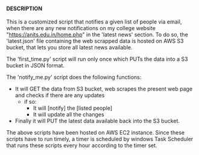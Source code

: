 <h4> DESCRIPTION </h4>

This is a customized script that notifies a given list of people via email, when there are any new notifications on my college website "https://anits.edu.in/home.php" in the 'latest news' section.
To do so, the 'latest.json' file containing the web scrapped data is hosted on AWS S3 bucket, that lets you store all latest news available.

The 'first_time.py' script will run only once which PUTs the data into a S3 bucket in JSON format.

The 'notify_me.py' script does the following functions:
* It will GET the data from S3 bucket, web scrapes the present web page and checks if there are any updates
    * if so:
        * It will [notify] the [listed people]
        * It will update all the changes 
* Finally it will PUT the latest data available back into the S3 bucket. </ul>
The above scripts have been hosted on AWS EC2 instance. Since these scripts have to run timely, a timer is scheduled by windows Task Scheduler that runs these scripts every hour according to the timer set.

